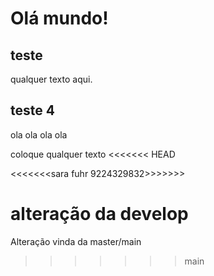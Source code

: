 # Olá mundo!

## teste

qualquer texto aqui.

## teste 4

ola ola ola ola

coloque qualquer texto
<<<<<<< HEAD

<<<<<<<sara fuhr 9224329832>>>>>>>

# alteração da develop

Alteração vinda da master/main

> > > > > > > main
